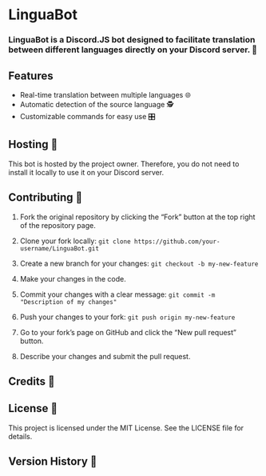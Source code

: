 # LinguaBot
### LinguaBot is a Discord.JS bot designed to facilitate translation between different languages directly on your Discord server. 🚀

## Features
- Real-time translation between multiple languages 🌐
- Automatic detection of the source language 🕵️
- Customizable commands for easy use 🎛️

## Hosting 👷
This bot is hosted by the project owner. Therefore, you do not need to install it locally to use it on your Discord server.

## Contributing 🤝
1. Fork the original repository by clicking the “Fork” button at the top right of the repository page.

2. Clone your fork locally: `git clone https://github.com/your-username/LinguaBot.git`

3. Create a new branch for your changes: `git checkout -b my-new-feature`

4. Make your changes in the code.

5. Commit your changes with a clear message: `git commit -m "Description of my changes"`

6. Push your changes to your fork: `git push origin my-new-feature`

7. Go to your fork’s page on GitHub and click the “New pull request” button.

8. Describe your changes and submit the pull request.

## Credits 🙏

## License 📕
This project is licensed under the MIT License. See the LICENSE file for details.

## Version History 📜
